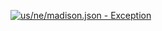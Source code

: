 [![us/ne/madison.json - Exception](https://img.shields.io/badge/us/ne/madison.json-Exception-red)](https://github.com/openaddresses/openaddresses/tree/master/sources/us/ne/madison.json)